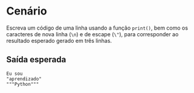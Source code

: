 # Cenário

Escreva um código de uma linha usando a função `print()`, bem como os caracteres de nova linha (`\n`) e de escape (`\"`), para corresponder ao resultado esperado gerado em três linhas.

## Saída esperada

```
Eu sou
"aprendizado"
"""Python"""
```

